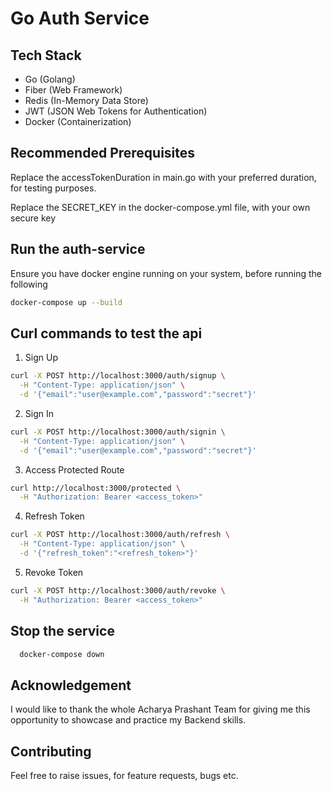 # Go Auth Service

## Tech Stack
- Go (Golang)
- Fiber (Web Framework)
- Redis (In-Memory Data Store)
- JWT (JSON Web Tokens for Authentication)
- Docker (Containerization)

## Recommended Prerequisites

Replace the accessTokenDuration in main.go with your preferred duration, for testing purposes.

Replace the SECRET_KEY in the docker-compose.yml file, with your own secure key

## Run the auth-service

Ensure you have docker engine running on your system, before running the following

```bash
docker-compose up --build
```

## Curl commands to test the api

1. Sign Up
```bash
curl -X POST http://localhost:3000/auth/signup \
  -H "Content-Type: application/json" \
  -d '{"email":"user@example.com","password":"secret"}'
```

2. Sign In
```bash
curl -X POST http://localhost:3000/auth/signin \
  -H "Content-Type: application/json" \
  -d '{"email":"user@example.com","password":"secret"}'
```

3. Access Protected Route
```bash
curl http://localhost:3000/protected \
  -H "Authorization: Bearer <access_token>"
```

4. Refresh Token
```bash
curl -X POST http://localhost:3000/auth/refresh \
  -H "Content-Type: application/json" \
  -d '{"refresh_token":"<refresh_token>"}'
```

5. Revoke Token
```bash
curl -X POST http://localhost:3000/auth/revoke \
  -H "Authorization: Bearer <access_token>"
```

## Stop the service

```bash
  docker-compose down
```

## Acknowledgement

I would like to thank the whole Acharya Prashant Team for giving me this opportunity to showcase and practice my Backend skills.

## Contributing

Feel free to raise issues, for feature requests, bugs etc.
